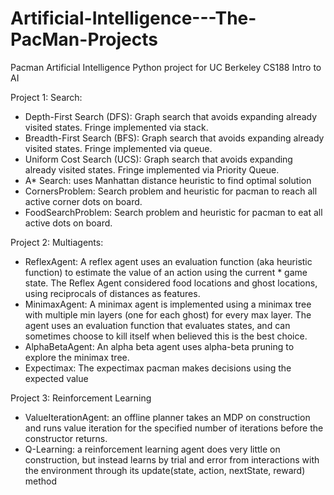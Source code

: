 # Artificial-Intelligence---The-PacMan-Projects
Pacman Artificial Intelligence Python project for UC Berkeley CS188 Intro to AI

Project 1: Search:

* Depth-First Search (DFS): Graph search that avoids expanding already visited states. Fringe implemented via stack.
* Breadth-First Search (BFS): Graph search that avoids expanding already visited states. Fringe implemented via queue.
* Uniform Cost Search (UCS): Graph search that avoids expanding already visited states. Fringe implemented via Priority Queue.
* A* Search: uses Manhattan distance heuristic to find optimal solution
* CornersProblem: Search problem and heuristic for pacman to reach all active corner dots on board.
* FoodSearchProblem: Search problem and heuristic for pacman to eat all active dots on board.


Project 2: Multiagents:

* ReflexAgent: A reflex agent uses an evaluation function (aka heuristic function) to estimate the value of an action using the current  * game state. The Reflex Agent considered food locations and ghost locations, using reciprocals of distances as features.
* MinimaxAgent: A minimax agent is implemented using a minimax tree with multiple min layers (one for each ghost) for every max layer.    The agent uses an evaluation function that evaluates states, and can sometimes choose to kill itself when believed this is the best choice.
* AlphaBetaAgent: An alpha beta agent uses alpha-beta pruning to explore the minimax tree.
* Expectimax: The expectimax pacman makes decisions using the expected value


Project 3: Reinforcement Learning

* ValueIterationAgent: an offline planner takes an MDP on construction and runs value iteration for the specified number of iterations before the constructor returns.
* Q-Learning: a reinforcement learning agent does very little on construction, but instead learns by trial and error from interactions with the environment through its update(state, action, nextState, reward) method
